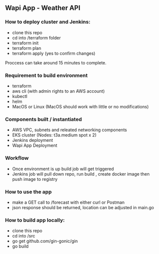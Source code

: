 ## Wapi App - Weather API

### How to deploy cluster and Jenkins:

- clone this repo
- cd into <repo folder>/terraform folder
- terraform init
- terraform plan
- terraform apply (yes to confirm changes)

Proccess can take around 15 minutes to complete.

### Requirement to build environment

- terraform
- aws cli (with admin rights to an AWS account)
- kubectl
- helm
- MacOS or Linux (MacOS should work with little or no modifications)

### Components built / instantiated

- AWS VPC, subnets and releated networking components
- EKS cluster (Nodes: t3a.medium spot x 2)
- Jenkins deployment
- Wapi App Deployment

### Workflow

- Once environment is up build job will get triggered
- Jenkins job will pull down repo, run build , create docker image then push image to registry

### How to use the app

- make a GET call to <loadbalancer IP>/forecast with either curl or Postman
- json response should be returned, location can be adjusted in main.go

### How to build app locally:

- clone this repo
- cd into <repo folder>/src
- go get github.com/gin-gonic/gin
- go build



